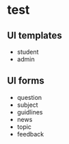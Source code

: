 # test 

## UI templates
* student
* admin

## UI forms
* question
* subject
* guidlines
* news
* topic
* feedback
